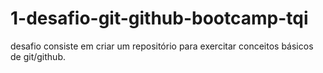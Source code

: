# 1-desafio-git-github-bootcamp-tqi
desafio consiste em criar um repositório para exercitar conceitos básicos de git/github.
